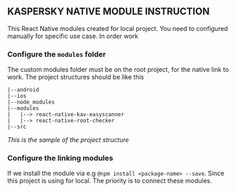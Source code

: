 ## KASPERSKY NATIVE MODULE INSTRUCTION

This React Native modules created for local project. You need to configured manually for specific use case. In order work

### Configure the `modules` folder

The custom modules folder must be on the root project, for the native link to work. The project structures should be like this

```
|--android
|--ios
|--node_modules
|--modules
|   |--> react-native-kav-easyscanner
|   |--> react-native-root-checker
|--src
```

_This is the sample of the project structure_

### Configure the linking modules

If we install the module via e.g `@npm install <package-name> --save`. Since this project is using for local. The priority is to connect these modules.
